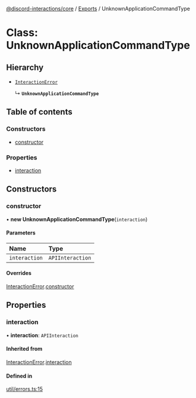 [@discord-interactions/core](../README.md) / [Exports](../modules.md) / UnknownApplicationCommandType

# Class: UnknownApplicationCommandType

## Hierarchy

- [`InteractionError`](InteractionError.md)

  ↳ **`UnknownApplicationCommandType`**

## Table of contents

### Constructors

- [constructor](UnknownApplicationCommandType.md#constructor)

### Properties

- [interaction](UnknownApplicationCommandType.md#interaction)

## Constructors

### constructor

• **new UnknownApplicationCommandType**(`interaction`)

#### Parameters

| Name | Type |
| :------ | :------ |
| `interaction` | `APIInteraction` |

#### Overrides

[InteractionError](InteractionError.md).[constructor](InteractionError.md#constructor)

## Properties

### interaction

• **interaction**: `APIInteraction`

#### Inherited from

[InteractionError](InteractionError.md).[interaction](InteractionError.md#interaction)

#### Defined in

[util/errors.ts:15](https://github.com/ssMMiles/discord-interactions/blob/e15756f/packages/core/src/util/errors.ts#L15)
